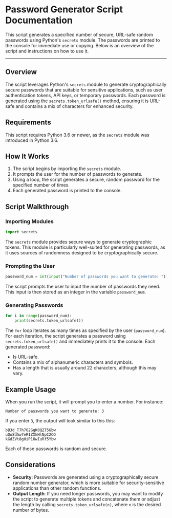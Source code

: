 # Password Generator Script Documentation

This script generates a specified number of secure, URL-safe random passwords using Python's `secrets` module. The passwords are printed to the console for immediate use or copying. Below is an overview of the script and instructions on how to use it.

---

## Overview

The script leverages Python's `secrets` module to generate cryptographically secure passwords that are suitable for sensitive applications, such as user authentication tokens, API keys, or temporary passwords. Each password is generated using the `secrets.token_urlsafe()` method, ensuring it is URL-safe and contains a mix of characters for enhanced security.

## Requirements

This script requires Python 3.6 or newer, as the `secrets` module was introduced in Python 3.6.

## How It Works

1. The script begins by importing the `secrets` module.
2. It prompts the user for the number of passwords to generate.
3. Using a loop, the script generates a secure, random password for the specified number of times.
4. Each generated password is printed to the console.

## Script Walkthrough

### Importing Modules

```python
import secrets
```

The `secrets` module provides secure ways to generate cryptographic tokens. This module is particularly well-suited for generating passwords, as it uses sources of randomness designed to be cryptographically secure.

### Prompting the User

```python
password_num = int(input("Number of passwords you want to generate: "))
```

The script prompts the user to input the number of passwords they need. This input is then stored as an integer in the variable `password_num`.

### Generating Passwords

```python
for i in range(password_num):
    print(secrets.token_urlsafe())
```

The `for` loop iterates as many times as specified by the user (`password_num`). For each iteration, the script generates a password using `secrets.token_urlsafe()` and immediately prints it to the console. Each generated password:
- Is URL-safe.
- Contains a mix of alphanumeric characters and symbols.
- Has a length that is usually around 22 characters, although this may vary.

## Example Usage

When you run the script, it will prompt you to enter a number. For instance:

```
Number of passwords you want to generate: 3
```

If you enter `3`, the output will look similar to this this:

```
bB3d_T7h7O2GgK0QZT5Gbw
uQo8d5w7eR1ZXkHlNpC2OQ
kGdZVt8gHiP1OwIuRf5Ybw
```

Each of these passwords is random and secure.

## Considerations

- **Security**: Passwords are generated using a cryptographically secure random number generator, which is more suitable for security-sensitive applications than other random functions.
- **Output Length**: If you need longer passwords, you may want to modify the script to generate multiple tokens and concatenate them or adjust the length by calling `secrets.token_urlsafe(n)`, where `n` is the desired number of bytes.